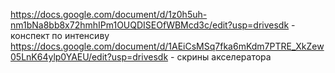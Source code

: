https://docs.google.com/document/d/1z0h5uh-nm1bNa8bb8x72hmhIPm1OUQDISEOfWBMcd3c/edit?usp=drivesdk - конспект по интенсиву
https://docs.google.com/document/d/1AEiCsMSq7fka6mKdm7PTRE_XkZew05LnK64ylp0YAEU/edit?usp=drivesdk - скрины акселератора
